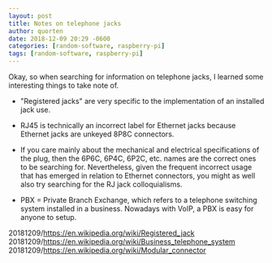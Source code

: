 ```yaml
---
layout: post
title: Notes on telephone jacks
author: quorten
date: 2018-12-09 20:29 -0600
categories: [random-software, raspberry-pi]
tags: [random-software, raspberry-pi]
---
```


Okay, so when searching for information on telephone jacks, I learned
some interesting things to take note of.

* "Registered jacks" are very specific to the implementation
  of an installed jack use.

* RJ45 is technically an incorrect label for Ethernet jacks because
  Ethernet jacks are unkeyed 8P8C connectors.

* If you care mainly about the mechanical and electrical
  specifications of the plug, then the 6P6C, 6P4C, 6P2C, etc. names
  are the correct ones to be searching for.  Nevertheless, given the
  frequent incorrect usage that has emerged in relation to Ethernet
  connectors, you might as well also try searching for the RJ jack
  colloquialisms.

* PBX = Private Branch Exchange, which refers to a telephone switching
  system installed in a business.  Nowadays with VoIP, a PBX is easy
  for anyone to setup.

20181209/https://en.wikipedia.org/wiki/Registered_jack  
20181209/https://en.wikipedia.org/wiki/Business_telephone_system  
20181209/https://en.wikipedia.org/wiki/Modular_connector
